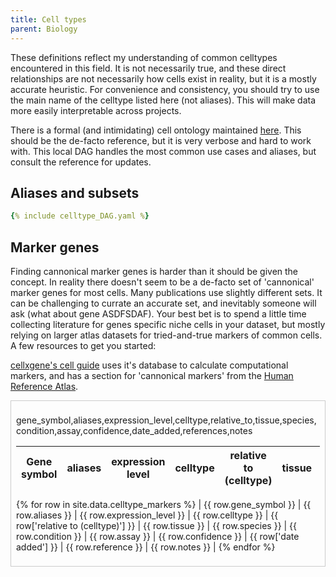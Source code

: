 ```yaml
---
title: Cell types
parent: Biology
---
```


These definitions reflect my understanding of common celltypes encountered in this field. It is not necessarily true, and these direct relationships are not necessarily how cells exist in reality, but it is a mostly accurate heuristic. For convenience and consistency, you should try to use the main name of the celltype listed here (not aliases). This will make data more easily interpretable across projects.

There is a formal (and intimidating) cell ontology maintained [here](https://obofoundry.org/ontology/cl.html). This should be the de-facto reference, but it is very verbose and hard to work with. This local DAG handles the most common use cases and aliases, but consult the reference for updates. 

## Aliases and subsets

```yaml
{% include celltype_DAG.yaml %}
```

## Marker genes

Finding cannonical marker genes is harder than it should be given the concept. In reality there doesn't seem to be a de-facto set of 'cannonical' marker genes for most cells. Many publications use slightly different sets. It can be challenging to currate an accurate set, and inevitably someone will ask (what about gene ASDFSDAF). Your best bet is to spend a little time collecting literature for genes specific niche cells in your dataset, but mostly relying on larger atlas datasets for tried-and-true markers of common cells. A few resources to get you started:

[cellxgene's cell guide](https://cellxgene.cziscience.com/cellguide) uses it's database to calculate computational markers, and has a section for 'cannonical markers' from the [Human Reference Atlas](https://doi.org/10.1038/s41556-021-00788-6).

<div style="overflow-x: auto; max-width: 100%; overflow-y: auto; max-height: 300px; border: 1px solid #ccc; padding: 8px;">
  
gene_symbol,aliases,expression_level,celltype,relative_to,tissue,species,condition,assay,confidence,date_added,references,notes

| Gene symbol    | aliases | expression level | celltype | relative to (celltype) | tissue | species | condition | assay | confidence | date added | reference | notes |
|---------|-----|------------|----|----|----|----|----|----|----|----|----|----|
{% for row in site.data.celltype_markers %}
| {{ row.gene_symbol }} | {{ row.aliases }} | {{ row.expression_level }} | {{ row.celltype }} | {{ row['relative to (celltype)'] }} | {{ row.tissue }} | {{ row.species }} | {{ row.condition }} | {{ row.assay }} | {{ row.confidence }} | {{ row['date added'] }} | {{ row.reference }} | {{ row.notes }} |
{% endfor %}


</div>
